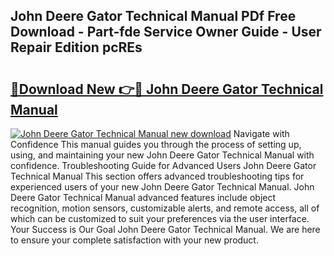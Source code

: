 ## John Deere Gator Technical Manual PDf Free Download - Part-fde Service Owner Guide - User Repair Edition pcREs

# <h2><a href="http://bc26729.oget.top/?id=John+Deere+Gator+Technical+Manual">🔗Download New 👉🔴 John Deere Gator Technical Manual</a></h2>

[![John Deere Gator Technical Manual new download](https://i.imgur.com/5g1atiW.png)](http://bc26729.oget.top/?id=John+Deere+Gator+Technical+Manual)
Navigate with Confidence This manual guides you through the process of setting up, using, and maintaining your new John Deere Gator Technical Manual with confidence. Troubleshooting Guide for Advanced Users John Deere Gator Technical Manual This section offers advanced troubleshooting tips for experienced users of your new John Deere Gator Technical Manual. John Deere Gator Technical Manual advanced features include object recognition, motion sensors, customizable alerts, and remote access, all of which can be customized to suit your preferences via the user interface. Your Success is Our Goal John Deere Gator Technical Manual. We are here to ensure your complete satisfaction with your new product.
